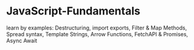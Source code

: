 # JavaScript-Fundamentals 
learn by examples:
Destructuring,
import exports,
Filter & Map Methods,
Spread syntax,
Template Strings,
Arrow Functions,
FetchAPI & Promises,
Async Await

